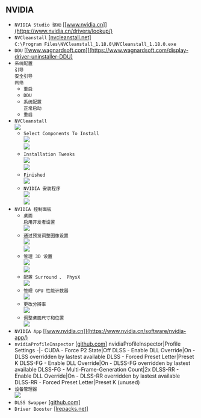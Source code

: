 ## NVIDIA
* `NVIDIA Studio 驱动` [[www.nvidia.cn]](https://www.nvidia.cn/drivers/lookup/)
* `NVCleanstall` [[nvcleanstall.net]](https://nvcleanstall.net/download)  
`C:\Program Files\NVCleanstall_1.18.0\NVCleanstall_1.18.0.exe`
* `DDU` [[www.wagnardsoft.com]](https://www.wagnardsoft.com/display-driver-uninstaller-DDU)
* `系统配置`  
`引导`  
`安全引导`  
`网络`  
    * `重启`
    * `DDU`
    * `系统配置`  
    `正常启动`
    * `重启`
* `NVCleanstall`  
![](屏幕截图%202025-04-12%20005412.png)
    * `Select Components To Install`  
    ![](屏幕截图%202025-04-12%20005546.png)  
    ![](屏幕截图%202025-04-12%20005826.png)
    * `Installation Tweaks`  
    ![](屏幕截图%202025-04-12%20010034.png)  
    ![](屏幕截图%202025-04-12%20010118.png)
    * `Finished`  
    ![](屏幕截图%202025-04-12%20010239.png)
    * `NVIDIA 安装程序`  
    ![](屏幕截图%202025-04-12%20010348.png)  
    ![](屏幕截图%202025-04-12%20010420.png)
* `NVIDIA 控制面板`
    * `桌面`  
    `启用开发者设置`  
    ![](屏幕截图%202025-04-12%20011036.png)
    * `通过预览调整图像设置`  
    ![](屏幕截图%202025-04-12%20011159.png)  
    ![](屏幕截图%202025-04-12%20011243.png)
    * `管理 3D 设置`  
    ![](屏幕截图%202025-04-12%20012126.png)  
    ![](屏幕截图%202025-04-12%20012141.png)
    * `配置 Surround 、 PhysX`  
    ![](屏幕截图%202025-04-12%20012247.png)
    * `管理 GPU 性能计数器`  
    ![](屏幕截图%202025-04-12%20012412.png)
    * `更改分辨率`  
    ![](屏幕截图%202025-04-12%20012457.png)
    * `调整桌面尺寸和位置`  
    ![](屏幕截图%202025-04-12%20012627.png)
* `NVIDIA App` [[www.nvidia.cn]](https://www.nvidia.cn/software/nvidia-app/)
* `nvidiaProfileInspector` [[github.com]](https://github.com/Orbmu2k/nvidiaProfileInspector/releases)
    nvidiaProfileInspector|Profile Settings
    -|-
    CUDA - Force P2 State|Off
    DLSS - Enable DLL Override|On - DLSS overridden by lastest available
    DLSS - Forced Preset Letter|Preset K
    DLSS-FG - Enable DLL Override|On - DLSS-FG overridden by lastest available
    DLSS-FG - Multi-Frame-Generation Count|2x
    DLSS-RR - Enable DLL Override|On - DLSS-RR overridden by lastest available
    DLSS-RR - Forced Preset Letter|Preset K (unused)
* `设备管理器`  
![](屏幕截图%202025-04-12%20014433.png)
* `DLSS Swapper` [[github.com]](https://github.com/beeradmoore/dlss-swapper)
* `Driver Booster` [[lrepacks.net]](https://lrepacks.net/repaki-sistemnyh-programm/161-iobit-driver-booster-professional-repack-amp-portable.html)